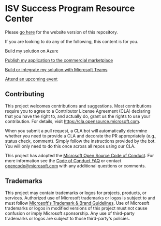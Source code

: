 # ISV Success Program Resource Center

Please [go here](https://azure.github.io/isv-success-program-resources) for the website version of this repository.

If you are looking to do any of the following, this content is for you.

[Build my solution on Azure](https://azure.github.io/isv-success-program-resources/azure)

[Publish my application to the commercial marketplace](https://azure.github.io/isv-success-program-resources/marketplace)

[Build or integrate my solution with Microsoft Teams](https://azure.github.io/isv-success-program-resources/Teams)

[Attend an upcoming event](https://azure.github.io/isv-success-program-resources/#attend-an-event)

## Contributing

This project welcomes contributions and suggestions.  Most contributions require you to agree to a
Contributor License Agreement (CLA) declaring that you have the right to, and actually do, grant us
the rights to use your contribution. For details, visit https://cla.opensource.microsoft.com.

When you submit a pull request, a CLA bot will automatically determine whether you need to provide
a CLA and decorate the PR appropriately (e.g., status check, comment). Simply follow the instructions
provided by the bot. You will only need to do this once across all repos using our CLA.

This project has adopted the [Microsoft Open Source Code of Conduct](https://opensource.microsoft.com/codeofconduct/).
For more information see the [Code of Conduct FAQ](https://opensource.microsoft.com/codeofconduct/faq/) or
contact [opencode@microsoft.com](mailto:opencode@microsoft.com) with any additional questions or comments.

## Trademarks

This project may contain trademarks or logos for projects, products, or services. Authorized use of Microsoft 
trademarks or logos is subject to and must follow 
[Microsoft's Trademark & Brand Guidelines](https://www.microsoft.com/en-us/legal/intellectualproperty/trademarks/usage/general).
Use of Microsoft trademarks or logos in modified versions of this project must not cause confusion or imply Microsoft sponsorship.
Any use of third-party trademarks or logos are subject to those third-party's policies.
